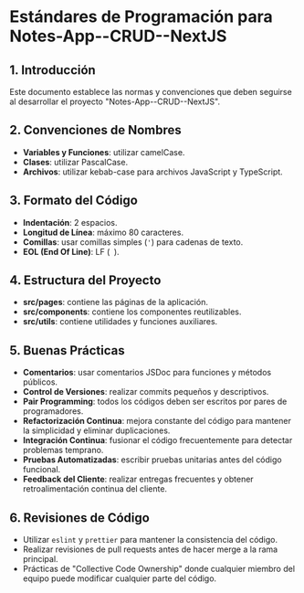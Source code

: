 
# Estándares de Programación para Notes-App--CRUD--NextJS

## 1. Introducción
Este documento establece las normas y convenciones que deben seguirse al desarrollar el proyecto "Notes-App--CRUD--NextJS".

## 2. Convenciones de Nombres
- **Variables y Funciones**: utilizar camelCase.
- **Clases**: utilizar PascalCase.
- **Archivos**: utilizar kebab-case para archivos JavaScript y TypeScript.

## 3. Formato del Código
- **Indentación**: 2 espacios.
- **Longitud de Línea**: máximo 80 caracteres.
- **Comillas**: usar comillas simples (`'`) para cadenas de texto.
- **EOL (End Of Line)**: LF (`
`).

## 4. Estructura del Proyecto
- **src/pages**: contiene las páginas de la aplicación.
- **src/components**: contiene los componentes reutilizables.
- **src/utils**: contiene utilidades y funciones auxiliares.

## 5. Buenas Prácticas
- **Comentarios**: usar comentarios JSDoc para funciones y métodos públicos.
- **Control de Versiones**: realizar commits pequeños y descriptivos.
- **Pair Programming**: todos los códigos deben ser escritos por pares de programadores.
- **Refactorización Continua**: mejora constante del código para mantener la simplicidad y eliminar duplicaciones.
- **Integración Continua**: fusionar el código frecuentemente para detectar problemas temprano.
- **Pruebas Automatizadas**: escribir pruebas unitarias antes del código funcional.
- **Feedback del Cliente**: realizar entregas frecuentes y obtener retroalimentación continua del cliente.

## 6. Revisiones de Código
- Utilizar `eslint` y `prettier` para mantener la consistencia del código.
- Realizar revisiones de pull requests antes de hacer merge a la rama principal.
- Prácticas de "Collective Code Ownership" donde cualquier miembro del equipo puede modificar cualquier parte del código.

